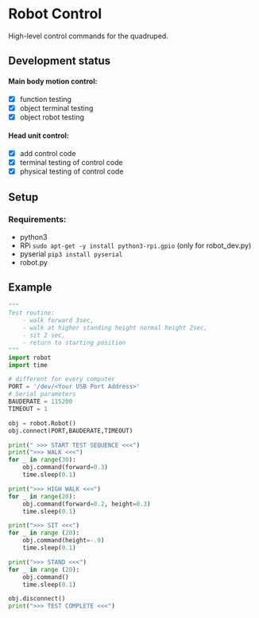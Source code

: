 # Robot Control
High-level control commands for the quadruped.

## Development status
#### Main body motion control:
 - [x] function testing 
 - [x] object terminal testing
 - [x] object robot testing
#### Head unit control:
 - [x] add control code
 - [x] terminal testing of control code
 - [x] physical testing of control code

## Setup
### Requirements:
- python3
- RPi ```sudo apt-get -y install python3-rpi.gpio``` (only for robot_dev.py)
- pyserial ```pip3 install pyserial```
- robot.py

## Example
```python
"""
Test routine: 
    - walk forward 3sec, 
    - walk at higher standing height normal height 2sec, 
    - sit 2 sec,
    - return to starting position
"""
import robot
import time

# different for every computer
PORT = '/dev/<Your USB Port Address>'
# Serial parameters
BAUDERATE = 115200
TIMEOUT = 1

obj = robot.Robot()
obj.connect(PORT,BAUDERATE,TIMEOUT)

print(" >>> START TEST SEQUENCE <<<")
print(">>> WALK <<<")
for _ in range(30):
    obj.command(forward=0.3)
    time.sleep(0.1)

print(">>> HIGH WALK <<<")
for _ in range(20):
    obj.command(forward=0.2, height=0.3)
    time.sleep(0.1)

print(">>> SIT <<<")
for _ in range (20):
    obj.command(height=-.9)
    time.sleep(0.1)

print(">>> STAND <<<")
for _ in range (20):
    obj.command()
    time.sleep(0.1)

obj.disconnect()
print(">>> TEST COMPLETE <<<")
```

